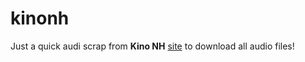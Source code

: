 # kinonh

Just a quick audi scrap from __Kino NH__ [site](https://www.kinonh.pl/artykul.do?id=2371) to download all audio files!